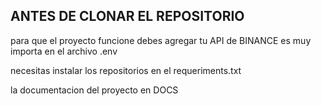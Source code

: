 ## ANTES DE CLONAR EL REPOSITORIO
para que el proyecto funcione debes agregar tu API de BINANCE es muy importa en el archivo .env

necesitas instalar los repositorios en el requeriments.txt

la documentacion del proyecto en DOCS

